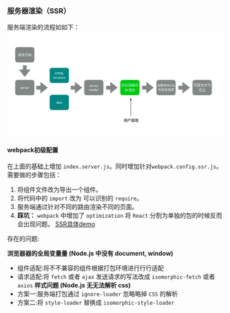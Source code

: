 
### 服务器渲染（SSR）

服务端渲染的流程如如下：
![](./SSR.png)

#### webpack初级配置
在上面的基础上增加 `index.server.js`。同时增加针对`webpack.config.ssr.js`。需要做的步骤包括：
1. 将组件文件改为导出一个组件。
2. 将代码中的 `import` 改为 可以识别的 `require`。
3. 服务端通过针对不同的路由渲染不同的页面。
4. **踩坑：** `webpack` 中增加了 `optimization` 将 `React` 分割为单独的包的时候反而会出现问题。
[SSR具体demo](https://github.com/xiaopingbuxiao/webpack/tree/master/SSR)

存在的问题:

**浏览器器的全局变量量 (Node.js 中没有 document, window)**
* 组件适配:将不不兼容的组件根据打包环境进⾏行行适配
* 请求适配:将 `fetch` 或者 `ajax` 发送请求的写法改成 `isomorphic-fetch` 或者 `axios`
**样式问题 (Node.js ⽆无法解析 css)**
* 方案一:服务端打包通过 `ignore-loader` 忽略略掉 `CSS` 的解析
* ⽅案二:将 `style-loader` 替换成 `isomorphic-style-loader`
